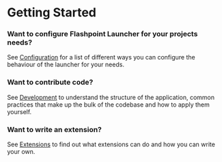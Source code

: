 # Getting Started

### Want to configure Flashpoint Launcher for your projects needs?

See [Configuration](configuration/services) for a list of different ways you can configure the behaviour of the launcher for your needs.

### Want to contribute code?

See [Development](development/introduction) to understand the structure of the application, common practices that make up the bulk of the codebase and how to apply them yourself.

### Want to write an extension?

See [Extensions](extensions/overview) to find out what extensions can do and how you can write your own.